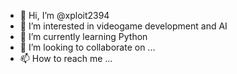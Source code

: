 - 👋 Hi, I’m @xploit2394
- 👀 I’m interested in videogame development and AI 
- 🌱 I’m currently learning Python 
- 💞️ I’m looking to collaborate on ...
- 📫 How to reach me ...

<!---
xploit2394/xploit2394 is a ✨ special ✨ repository because its `README.md` (this file) appears on your GitHub profile.
You can click the Preview link to take a look at your changes.
--->
